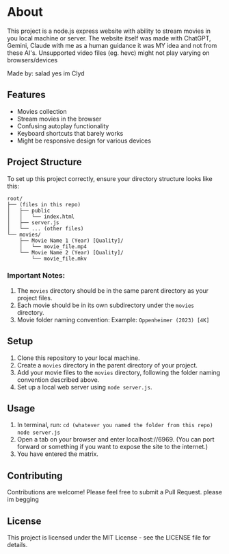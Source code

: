 # About

This project is a node.js express website with ability to stream movies in you local machine or server.
The website itself was made with ChatGPT, Gemini, Claude with me as a human guidance it was MY idea and not from these AI's.
Unsupported video files (eg. hevc) might not play varying on browsers/devices

Made by: salad
yes im Clyd

## Features

- Movies collection
- Stream movies in the browser
- Confusing autoplay functionality
- Keyboard shortcuts that barely works
- Might be responsive design for various devices

## Project Structure

To set up this project correctly, ensure your directory structure looks like this:

```
root/
├── (files in this repo)
│   ├── public
│   │   └── index.html
│   ├── server.js
│   └── ... (other files)
└── movies/
    ├── Movie Name 1 (Year) [Quality]/
    │   └── movie_file.mp4
    └── Movie Name 2 (Year) [Quality]/
        └── movie_file.mkv
```

### Important Notes:

1. The `movies` directory should be in the same parent directory as your project files.
2. Each movie should be in its own subdirectory under the `movies` directory.
3. Movie folder naming convention:
     Example: `Oppenheimer (2023) [4K]`

## Setup

1. Clone this repository to your local machine.
2. Create a `movies` directory in the parent directory of your project.
3. Add your movie files to the `movies` directory, following the folder naming convention described above.
4. Set up a local web server using `node server.js`.

## Usage

1. In terminal, run:
  `cd (whatever you named the folder from this repo)`
  `node server.js`
3. Open a tab on your browser and enter localhost://6969. (You can port forward or something if you want to expose the site to the internet.)
4. You have entered the matrix.

## Contributing

Contributions are welcome! Please feel free to submit a Pull Request.
please im begging

## License

This project is licensed under the MIT License - see the LICENSE file for details.
